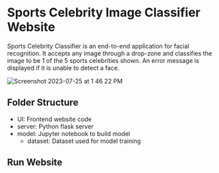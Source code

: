 # Sports Celebrity Image Classifier Website
Sports Celebrity Classifier is an end-to-end application for facial recognition. It accepts any image through a drop-zone and classifies the image to be 1 of the 5 sports celebrities shown. An error message is displayed if it is unable to detect a face.

![Screenshot 2023-07-25 at 1 46 22 PM](https://github.com/allisoncui/sports-classifier/assets/86814080/1b4114c6-2edc-4e9e-8076-b0b3a2e134f4)

## Folder Structure
- UI: Frontend website code
- server: Python flask server
- model: Jupyter notebook to build model
   - dataset: Dataset used for model training
 
## Run Website
